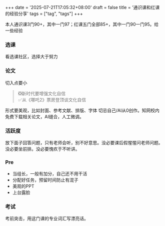 +++
date = '2025-07-21T17:05:32+08:00'
draft = false
title = '通识课和红课的经验分享'
tags = ["tag", "tags"]
+++

本人通识课3门90+，其中一门97；红课五门全部85+，其中一门90一门95。给一些经验
### 选课
看选课社区，选择大于努力
### 论文
切入点要小
<blockquote style="border-left: 4px solid #ddd; padding-left: 1em; color: #777;">
❎新时代要增强文化自信<br>
✅从《哪吒2》票房登顶谈文化自信
</blockquote>

形式要美观，比如封面、参考文献、排版、字体
切忌自己/AI从0创作。知网校内免费下载相关论文，AI缝合，人工微调。
### 活跃度
放下面子回答问题，只有老师会听，别不好意思。没必要课后假惺惺问老师问题。没必要坐前排。没必要愧疚于不听讲。
### Pre
- 当组长，一般有加分，自己还不用干活
- 分配好任务，预留时间防止有混子
- 美观的PPT
- 上台露脸
### 考试
考前突击，用这门课的专业词汇写漂亮话。